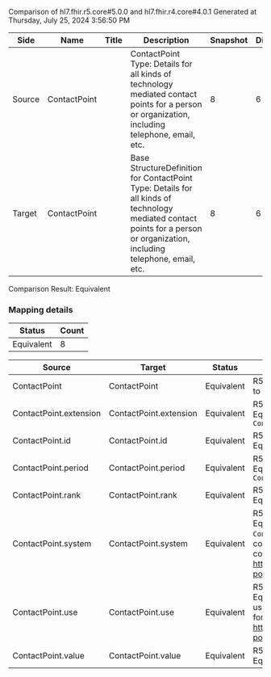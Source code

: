 Comparison of hl7.fhir.r5.core#5.0.0 and hl7.fhir.r4.core#4.0.1
Generated at Thursday, July 25, 2024 3:56:50 PM

| Side | Name | Title | Description | Snapshot | Differential |
| --- | --- | --- | --- | --- | --- |
| Source | ContactPoint |  | ContactPoint Type: Details for all kinds of technology mediated contact points for a person or organization, including telephone, email, etc. | 8 | 6 |
| Target | ContactPoint |  | Base StructureDefinition for ContactPoint Type: Details for all kinds of technology mediated contact points for a person or organization, including telephone, email, etc. | 8 | 6 |


Comparison Result: Equivalent


### Mapping details

| Status | Count |
| ------ | ----- |
Equivalent | 8 |


| Source | Target | Status | Message |
| ------ | ------ | ------ | ------- |
| ContactPoint | ContactPoint | Equivalent | R5 `ContactPoint` maps as Equivalent to R4 `ContactPoint` |
| ContactPoint.extension | ContactPoint.extension | Equivalent | R5 `ContactPoint.extension` maps as Equivalent to R4 `ContactPoint.extension` |
| ContactPoint.id | ContactPoint.id | Equivalent | R5 `ContactPoint.id` maps as Equivalent to R4 `ContactPoint.id` |
| ContactPoint.period | ContactPoint.period | Equivalent | R5 `ContactPoint.period` maps as Equivalent to R4 `ContactPoint.period` |
| ContactPoint.rank | ContactPoint.rank | Equivalent | R5 `ContactPoint.rank` maps as Equivalent to R4 `ContactPoint.rank` |
| ContactPoint.system | ContactPoint.system | Equivalent | R5 `ContactPoint.system` maps as Equivalent to R4 `ContactPoint.system` - system has compatible required binding for code type: http://hl7.org/fhir/ValueSet/contact-point-system|5.0.0 and http://hl7.org/fhir/ValueSet/contact-point-system|4.0.1 (Equivalent) |
| ContactPoint.use | ContactPoint.use | Equivalent | R5 `ContactPoint.use` maps as Equivalent to R4 `ContactPoint.use` - use has compatible required binding for code type: http://hl7.org/fhir/ValueSet/contact-point-use|5.0.0 and http://hl7.org/fhir/ValueSet/contact-point-use|4.0.1 (Equivalent) |
| ContactPoint.value | ContactPoint.value | Equivalent | R5 `ContactPoint.value` maps as Equivalent to R4 `ContactPoint.value` |

